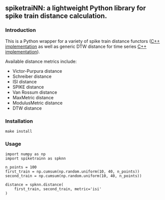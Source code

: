 ## spiketraiNN: a lightweight Python library for spike train distance calculation.

### Introduction

This is a Python wrapper for a variety of spike train distance functors ([C++ implementation](https://github.com/rist-ro/spike-train-metrics) as well as generic DTW distance for time series [C++ implementation](https://github.com/lemire/lbimproved/blob/master/dtw.h)).

Available distance metrics include:

  - Victor-Purpura distance
  - Schreiber distance
  - ISI distance
  - SPIKE distance
  - Van Rossum distance
  - MaxMetric distance
  - ModulusMetric distance
  - DTW distance


### Installation

```
make install
```

### Usage

```
import numpy as np
import spiketrainn as spknn

n_points = 100
first_train = np.cumsum(np.random.uniform(10, 40, n_points))
second_train = np.cumsum(np.random.uniform(10, 40, n_points))

distance = spknn.distance(
    first_train, second_train, metric='isi'
)
```

